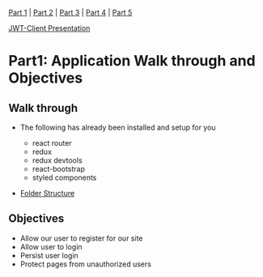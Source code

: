 [Part 1](./Part1.md) | [Part 2](./Part2.md) | [Part 3](./Part3.md) | [Part 4](./Part4.md) | [Part 5](./Part5.md)

[JWT-Client Presentation](http://dc-houston.herokuapp.com/p2/Authentication/JWT-Client.html#1)

# Part1: Application Walk through and Objectives


## Walk through

- The following has already been installed and setup for you
    - react router
    - redux 
    - redux devtools
    - react-bootstrap 
    - styled components 
    
- [Folder Structure](http://dc-houston.herokuapp.com/p2/Authentication/JWT-Client.html#4)

## Objectives 
- Allow our user to register for our site
- Allow user to login 
- Persist user login 
- Protect pages from unauthorized users

